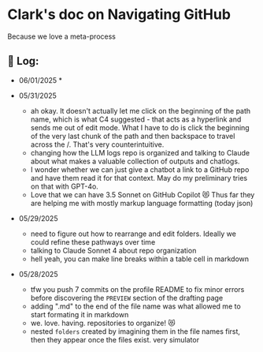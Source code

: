 # Clark's doc on Navigating GitHub
Because we love a meta-process

## 📝 Log:

* 06/01/2025
  *  

* 05/31/2025
  * ah okay. It doesn't actually let me click on the beginning of the path name, which is what C4 suggested - that acts as a hyperlink and sends me out of edit mode. What I have to do is click the beginning of the very last chunk of the path and then backspace to travel across the /. That's very counterintuitive.
  * changing how the LLM logs repo is organized and talking to Claude about what makes a valuable collection of outputs and chatlogs.
  * I wonder whether we can just give a chatbot a link to a GitHub repo and have them read it for that context. May do my preliminary tries on that with GPT-4o.
  * Love that we can have 3.5 Sonnet on GitHub Copilot 😻 Thus far they are helping me with mostly markup language formatting (today json)

* 05/29/2025
  * need to figure out how to rearrange and edit folders. Ideally we could refine these pathways over time
  * talking to Claude Sonnet 4 about repo organization
  * hell yeah, you can make line breaks within a table cell in markdown

* 05/28/2025
  * tfw you push 7 commits on the profile README to fix minor errors before discovering the `PREVIEW` section of the drafting page
  * adding ".md" to the end of the file name was what allowed me to start formating it in markdown
  * we. love. having. repositories to organize! 😻
  * nested `folders` created by imagining them in the file names first, then they appear once the files exist. very simulator
